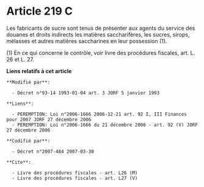 # Article 219 C

Les fabricants de sucre sont tenus de présenter aux agents du service des douanes et droits indirects les matières
saccharifères, les sucres, sirops, mélasses et autres matières saccharines en leur possession (1).

(1) En ce qui concerne le contrôle, voir livre des procédures fiscales, art. L. 26 et L. 27.

**Liens relatifs à cet article**

	**Modifié par**:

	  - Décret n°93-14 1993-01-04 art. 3 JORF 5 janvier 1993

	**Liens**:

	  - PEREMPTION: Loi n°2006-1666 2006-12-21 art. 92 I, III Finances pour 2007 JORF 27 décembre 2006
	  - PEREMPTION: Loi n°2006-1666 du 21 décembre 2006 - art. 92 (V) JORF 27 décembre 2006

	**Codifié par**:

	  - Décret n°2007-484 2007-03-30

	**Cite**:

	  - Livre des procédures fiscales - art. L26 (M)
	  - Livre des procédures fiscales - art. L27 (V)
